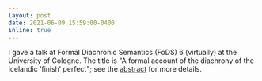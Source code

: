 ```yaml
---
layout: post
date: 2021-06-09 15:59:00-0400
inline: true
---
```


I gave a talk at Formal Diachronic Semantics (FoDS) 6 (virtually) at the University of Cologne. The title is "A formal account of the diachrony of the Icelandic ‘finish’ perfect"; see the <a href = "http://www.lukasz-jedrzejowski.eu/conferences/FoDS6/Chark.pdf">abstract</a> for more details.

